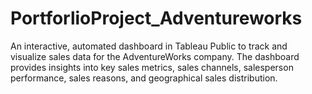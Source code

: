# PortforlioProject_Adventureworks
An interactive, automated dashboard in Tableau Public to track and visualize sales data for the AdventureWorks company. The dashboard provides insights into key sales metrics, sales channels, salesperson performance, sales reasons, and geographical sales distribution.

